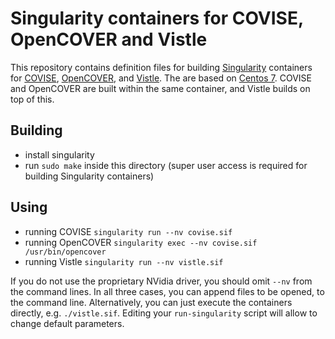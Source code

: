 Singularity containers for COVISE, OpenCOVER and Vistle
=======================================================

This repository contains definition files for building [Singularity][singularity] containers
for [COVISE][covise], [OpenCOVER][cover], and [Vistle][vistle].
The are based on [Centos 7][centos].
COVISE and OpenCOVER are built within the same container, and Vistle builds on
top of this.

Building
--------
* install singularity
* run ``sudo make`` inside this directory (super user access is required for building Singularity containers)

Using
-----
* running COVISE
    ``singularity run --nv covise.sif``
* running OpenCOVER
    ``singularity exec --nv covise.sif /usr/bin/opencover``
* running Vistle
    ``singularity run --nv vistle.sif``

If you do not use the proprietary NVidia driver, you should omit ``--nv`` from the command lines.
In all three cases, you can append files to be opened, to the command line.
Alternatively, you can just execute the containers directly, e.g.  ``./vistle.sif``.
Editing your ``run-singularity`` script will allow to change default parameters.


[singularity]: https://www.sylabs.io/singularity/
[covise]:      https://www.hlrs.de/covise
[cover]:       https://www.hlrs.de/opencover
[vistle]:      https://www.hlrs.de/vistle
[centos]:      https://www.centos.org

